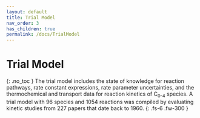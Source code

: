 ```yaml
---
layout: default
title: Trial Model
nav_order: 3
has_children: true
permalink: /docs/TrialModel
---
```


# Trial Model
{: .no_toc }
The trial model includes the state of knowledge for reaction pathways, rate constant expressions, rate parameter uncertainties, and the thermochemical and transport data for reaction kinetics of C<sub>0-4</sub> species. A trial model with 96 species and 1054 reactions was compiled by evaluating kinetic studies from 227 papers that date back to 1960. 
{: .fs-6 .fw-300 }

